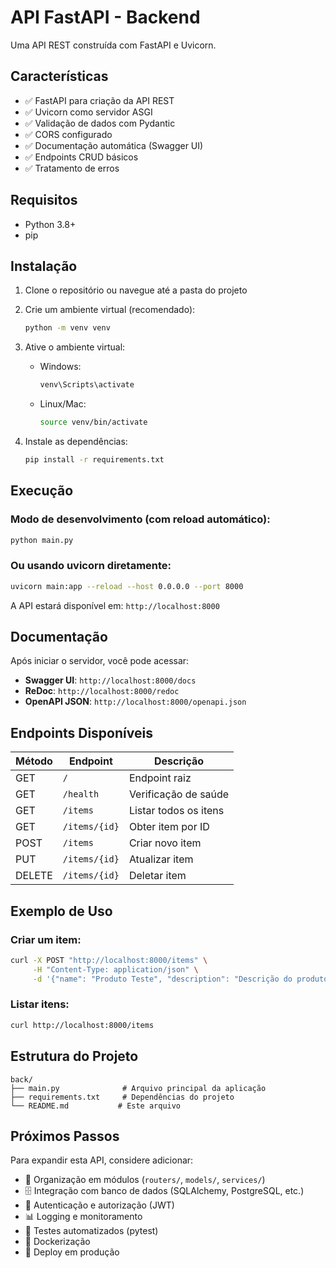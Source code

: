 # API FastAPI - Backend

Uma API REST construída com FastAPI e Uvicorn.

## Características

- ✅ FastAPI para criação da API REST
- ✅ Uvicorn como servidor ASGI
- ✅ Validação de dados com Pydantic
- ✅ CORS configurado
- ✅ Documentação automática (Swagger UI)
- ✅ Endpoints CRUD básicos
- ✅ Tratamento de erros

## Requisitos

- Python 3.8+
- pip

## Instalação

1. Clone o repositório ou navegue até a pasta do projeto
2. Crie um ambiente virtual (recomendado):
   ```bash
   python -m venv venv
   ```

3. Ative o ambiente virtual:
   - Windows:
     ```bash
     venv\Scripts\activate
     ```
   - Linux/Mac:
     ```bash
     source venv/bin/activate
     ```

4. Instale as dependências:
   ```bash
   pip install -r requirements.txt
   ```

## Execução

### Modo de desenvolvimento (com reload automático):
```bash
python main.py
```

### Ou usando uvicorn diretamente:
```bash
uvicorn main:app --reload --host 0.0.0.0 --port 8000
```

A API estará disponível em: `http://localhost:8000`

## Documentação

Após iniciar o servidor, você pode acessar:

- **Swagger UI**: `http://localhost:8000/docs`
- **ReDoc**: `http://localhost:8000/redoc`
- **OpenAPI JSON**: `http://localhost:8000/openapi.json`

## Endpoints Disponíveis

| Método | Endpoint | Descrição |
|--------|----------|-----------|
| GET | `/` | Endpoint raiz |
| GET | `/health` | Verificação de saúde |
| GET | `/items` | Listar todos os itens |
| GET | `/items/{id}` | Obter item por ID |
| POST | `/items` | Criar novo item |
| PUT | `/items/{id}` | Atualizar item |
| DELETE | `/items/{id}` | Deletar item |

## Exemplo de Uso

### Criar um item:
```bash
curl -X POST "http://localhost:8000/items" \
     -H "Content-Type: application/json" \
     -d '{"name": "Produto Teste", "description": "Descrição do produto", "price": 29.99}'
```

### Listar itens:
```bash
curl http://localhost:8000/items
```

## Estrutura do Projeto

```
back/
├── main.py              # Arquivo principal da aplicação
├── requirements.txt     # Dependências do projeto
└── README.md           # Este arquivo
```

## Próximos Passos

Para expandir esta API, considere adicionar:

- 📁 Organização em módulos (`routers/`, `models/`, `services/`)
- 🗄️ Integração com banco de dados (SQLAlchemy, PostgreSQL, etc.)
- 🔐 Autenticação e autorização (JWT)
- 📊 Logging e monitoramento
- 🧪 Testes automatizados (pytest)
- 🐳 Dockerização
- 🚀 Deploy em produção

